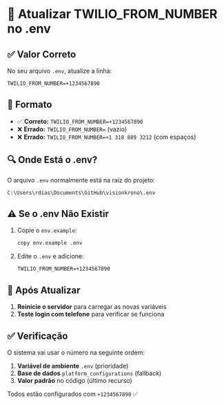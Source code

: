 # 🔧 Atualizar TWILIO_FROM_NUMBER no .env

## ✅ Valor Correto

No seu arquivo `.env`, atualize a linha:

```env
TWILIO_FROM_NUMBER=+1234567890
```

## 📝 Formato

- ✅ **Correto:** `TWILIO_FROM_NUMBER=+1234567890`
- ❌ **Errado:** `TWILIO_FROM_NUMBER=` (vazio)
- ❌ **Errado:** `TWILIO_FROM_NUMBER=+1 318 889 3212` (com espaços)

## 🔍 Onde Está o .env?

O arquivo `.env` normalmente está na raiz do projeto:
```
C:\Users\rdias\Documents\GitHub\visionkrono\.env
```

## ⚠️ Se o .env Não Existir

1. Copie o `env.example`:
   ```bash
   copy env.example .env
   ```

2. Edite o `.env` e adicione:
   ```env
   TWILIO_FROM_NUMBER=+1234567890
   ```

## 🔄 Após Atualizar

1. **Reinicie o servidor** para carregar as novas variáveis
2. **Teste login com telefone** para verificar se funciona

## ✅ Verificação

O sistema vai usar o número na seguinte ordem:
1. **Variável de ambiente** `.env` (prioridade)
2. **Base de dados** `platform_configurations` (fallback)
3. **Valor padrão** no código (último recurso)

Todos estão configurados com `+1234567890` ✅

